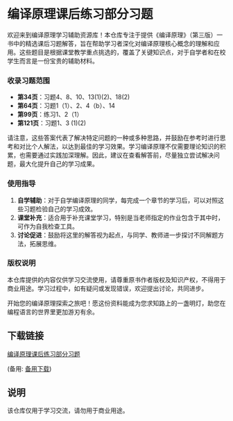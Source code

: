 # 编译原理课后练习部分习题

欢迎来到编译原理学习辅助资源库！本仓库专注于提供《编译原理》（第三版）一书中的精选课后习题解答，旨在帮助学习者深化对编译原理核心概念的理解和应用。这些题目是根据课堂教学重点挑选的，覆盖了关键知识点，对于自学者和在校学生而言是一份宝贵的辅助材料。

### 收录习题范围

- **第34页**：习题4、8、10、13(1)(2)、18(2)
- **第64页**：习题1（1）、2、4（b）、14
- **第99页**：练习1、2（1）
- **第121页**：习题1、3 (1)(2)

请注意，这些答案代表了解决特定问题的一种或多种思路，并鼓励在参考时进行思考和对比个人解法，以达到最佳的学习效果。学习编译原理不仅需要理论知识的积累，也需要通过实践加深理解。因此，建议在查看解答前，尽量独立尝试解决问题，最大化提升自己的学习成果。

### 使用指导

1. **自学辅助**：对于自学编译原理的同学，每完成一个章节的学习后，可以对照这些习题检验自己的学习成效。
2. **课堂补充**：适合用于补充课堂学习，特别是当老师指定的作业包含于其中时，可作为自我检查工具。
3. **讨论促进**：鼓励将这里的解答视为起点，与同学、教师进一步探讨不同解题方法，拓展思维。

### 版权说明

本仓库提供的内容仅供学习交流使用，请尊重原书作者版权及知识产权，不得用于商业用途。学习过程中，如有疑问或发现错误，欢迎提出讨论，共同进步。

开始您的编译原理探索之旅吧！愿这份资料能成为您求知路上的一盏明灯，助您在编程语言的世界里更加游刃有余。

## 下载链接
[编译原理课后练习部分习题](https://pan.quark.cn/s/37ec392b03cf) 

(备用: [备用下载](https://pan.baidu.com/s/198AcOuuJMwpimKDWqNSBMw?pwd=1234))

## 说明

该仓库仅用于学习交流，请勿用于商业用途。
